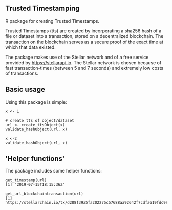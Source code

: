 ## Trusted Timestamping
R package for creating Trusted Timestamps.

Trusted Timestamps (tts) are created by incorperating a sha256 hash of a file or dataset into a transaction, stored on a decentralized blockchain. The transaction on the blockchain serves as a secure proof of the exact time at which that data existed.

The package makes use of the Stellar network and of a free service provided by https://stellarapi.io. The Stellar network is chosen because of fast transaction-times (between 5 and 7 seconds) and extremely low costs of transactions.  

## Basic usage

Using this package is simple:

```
x <- 1

# create tts of object/dataset
url <- create_ttsObject(x)
validate_hashObject(url, x)

x <-2
validate_hashObject(url, x)
```

## 'Helper functions'
The package includes some helper functions: 

```
get_timestamp(url)
[1] "2019-07-15T18:15:36Z"

get_url_blockchaintransaction(url)
[1] https://stellarchain.io/tx/d288f39a5fa202275c57688aa92642f7cdfa619fdc987d9fa1bf994e88b3e63a
```
